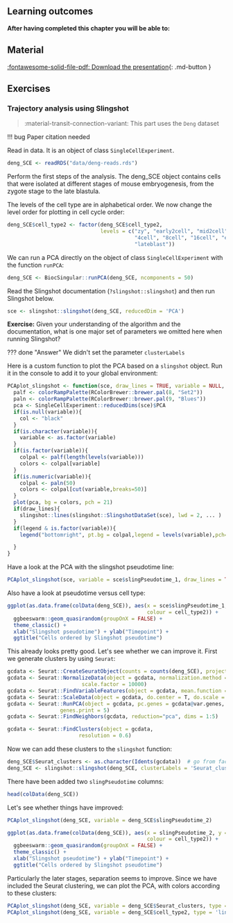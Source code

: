 ## Learning outcomes

**After having completed this chapter you will be able to:**

## Material

[:fontawesome-solid-file-pdf: Download the presentation](../assets/pdf/sequencing_technologies.pdf){: .md-button }

## Exercises

### Trajectory analysis using Slingshot

> :material-transit-connection-variant: This part uses the `Deng` dataset

!!! bug
    Paper citation needed

Read in data. It is an object of class `SingleCellExperiment`.

```R
deng_SCE <- readRDS("data/deng-reads.rds")
```

Perform the first steps of the analysis. The deng_SCE object contains cells that were isolated at different stages of mouse embryogenesis, from the zygote stage to the late blastula.

The levels of the cell type are in alphabetical order. We now change the level order for plotting in cell cycle order:

```R
deng_SCE$cell_type2 <- factor(deng_SCE$cell_type2,
                              levels = c("zy", "early2cell", "mid2cell", "late2cell",
                                         "4cell", "8cell", "16cell", "earlyblast", "midblast",
                                         "lateblast"))
```

We can run a PCA directly on the object of class `SingleCellExperiment` with the function `runPCA`:

```R
deng_SCE <- BiocSingular::runPCA(deng_SCE, ncomponents = 50)
```

Read the Slingshot documentation (`?slingshot::slingshot`) and then run Slingshot below.

```R
sce <- slingshot::slingshot(deng_SCE, reducedDim = 'PCA')
```

**Exercise:** Given your understanding of the algorithm and the documentation, what is one
major set of parameters we omitted here when running Slingshot?

??? done "Answer"
    We didn't set the parameter `clusterLabels`

Here is a custom function to plot the PCA based on a `slingshot` object. Run it in the console to add it to your global environment:

```R
PCAplot_slingshot <- function(sce, draw_lines = TRUE, variable = NULL, legend = FALSE, ...){
  palf <- colorRampPalette(RColorBrewer::brewer.pal(8, "Set2"))
  paln <- colorRampPalette(RColorBrewer::brewer.pal(9, "Blues"))
  pca <- SingleCellExperiment::reducedDims(sce)$PCA
  if(is.null(variable)){
    col <- "black"
  }
  if(is.character(variable)){
    variable <- as.factor(variable)
  }
  if(is.factor(variable)){
    colpal <- palf(length(levels(variable)))
    colors <- colpal[variable]
  }
  if(is.numeric(variable)){
    colpal <- paln(50)
    colors <- colpal[cut(variable,breaks=50)]
  }
  plot(pca, bg = colors, pch = 21)
  if(draw_lines){
    slingshot::lines(slingshot::SlingshotDataSet(sce), lwd = 2, ... )
  }
  if(legend & is.factor(variable)){
    legend("bottomright", pt.bg = colpal,legend = levels(variable),pch=21)

  }
}
```

Have a look at the PCA with the slingshot pseudotime line:

```R
PCAplot_slingshot(sce, variable = sce$slingPseudotime_1, draw_lines = TRUE)
```

Also have a look at pseudotime versus cell type:

```R
ggplot(as.data.frame(colData(deng_SCE)), aes(x = sce$slingPseudotime_1, y = cell_type2,
                                             colour = cell_type2)) +
  ggbeeswarm::geom_quasirandom(groupOnX = FALSE) +
  theme_classic() +
  xlab("Slingshot pseudotime") + ylab("Timepoint") +
  ggtitle("Cells ordered by Slingshot pseudotime")
```

This already looks pretty good. Let's see whether we can improve it. First we generate clusters by using `Seurat`:

```R
gcdata <- Seurat::CreateSeuratObject(counts = counts(deng_SCE), project = "slingshot")
gcdata <- Seurat::NormalizeData(object = gcdata, normalization.method = "LogNormalize",
                        scale.factor = 10000)
gcdata <- Seurat::FindVariableFeatures(object = gcdata, mean.function = ExpMean, dispersion.function = LogVMR)
gcdata <- Seurat::ScaleData(object = gcdata, do.center = T, do.scale = F)
gcdata <- Seurat::RunPCA(object = gcdata, pc.genes = gcdata@var.genes, do.print = TRUE, pcs.print = 1:5,
                 genes.print = 5)
gcdata <- Seurat::FindNeighbors(gcdata, reduction="pca", dims = 1:5)

gcdata <- Seurat::FindClusters(object = gcdata,
                       resolution = 0.6)
```

Now we can add these clusters to the `slingshot` function:

```R
deng_SCE$Seurat_clusters <- as.character(Idents(gcdata))  # go from factor to character
deng_SCE <- slingshot::slingshot(deng_SCE, clusterLabels = 'Seurat_clusters', reducedDim = 'PCA')
```

There have been added two `slingPseudotime` columns:

```R
head(colData(deng_SCE))
```

Let's see whether things have improved:

```R
PCAplot_slingshot(deng_SCE, variable = deng_SCE$slingPseudotime_2)
```

```R
ggplot(as.data.frame(colData(deng_SCE)), aes(x = slingPseudotime_2, y = cell_type2,
                                             colour = cell_type2)) +
  ggbeeswarm::geom_quasirandom(groupOnX = FALSE) +
  theme_classic() +
  xlab("Slingshot pseudotime") + ylab("Timepoint") +
  ggtitle("Cells ordered by Slingshot pseudotime")
```

Particularly the later stages, separation seems to improve. Since we have included the Seurat clustering, we can plot the PCA, with colors according to these clusters:

```R
PCAplot_slingshot(deng_SCE, variable = deng_SCE$Seurat_clusters, type = 'lineages', col = 'black', legend = TRUE)
PCAplot_slingshot(deng_SCE, variable = deng_SCE$cell_type2, type = 'lineages', col = 'black', legend = TRUE)
```
